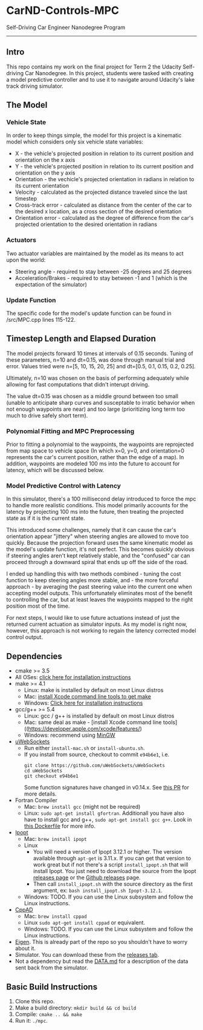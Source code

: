 # CarND-Controls-MPC
Self-Driving Car Engineer Nanodegree Program

---

## Intro

This repo contains my work on the final project for Term 2 the Udacity Self-driving Car Nanodegree. In this project, students were tasked with creating a model predictive controller and to use it to navigate around Udacity's lake track driving simulator.

## The Model

### Vehicle State

In order to keep things simple, the model for this project is a kinematic model which considers only six vehicle state variables:

* X - the vehicle's projected position in relation to its current position and orientation on the x axis
* Y - the vehicle's projected position in relation to its current position and orientation on the y axis
* Orientation - the vechicle's projected orientation in radians in relation to its current orientation
* Velocity - calculated as the projected distance traveled since the last timestep
* Cross-track error - calculated as distance from the center of the car to the desired x location, as a cross section of the desired orientation
* Orientation error - calculated as the degree of difference from the car's projected orientation to the desired orientation in radians

### Actuators

Two actuator variables are maintained by the model as its means to act upon the world:

* Steering angle - required to stay between -25 degrees and 25 degrees
* Acceleration/Brakes - required to stay between -1 and 1 (which is the expectation of the simulator)

### Update Function

The specific code for the model's update function can be found in /src/MPC.cpp lines 115-122.

## Timestep Length and Elapsed Duration

The model projects forward 10 times at intervals of 0.15 seconds. Tuning of these parameters, n=10 and dt=0.15, was done through manual trial and error. Values tried were n=\[5, 10, 15, 20, 25\] and dt=\[0.5, 0.1, 0.15, 0.2, 0.25\].

Ultimately, n=10 was chosen on the basis of performing adequately while allowing for fast computations that didn't interupt driving.

The value dt=0.15 was chosen as a middle ground between too small (unable to anticipate sharp curves and susceptable to irratic behavior when not enough waypoints are near) and too large (prioritizing long term too much to drive safely short term).

### Polynomial Fitting and MPC Preprocessing

Prior to fitting a polynomial to the waypoints, the waypoints are reprojected from map space to vehicle space (In which x=0, y=0, and orientation=0 represents the car's current position, rather than the edge of a map). In addition, waypoints are modeled 100 ms into the future to account for latency, which will be discussed below.

### Model Predictive Control with Latency

In this simulator, there's a 100 millisecond delay introduced to force the mpc to handle more realistic conditions. This model primarily accounts for the latency by projecting 100 ms into the future, then treating the projected state as if it is the current state.

This introduced some challenges, namely that it can cause the car's orientation appear "jittery" when steering angles are allowed to move too quickly. Because the projection forward uses the same kinematic model as the model's update function, it's not perfect. This becomes quickly obvious if steering angles aren't kept relatively stable, and the "confused" car can proceed through a downward spiral that ends up off the side of the road.

I ended up handling this with two methods combined - tuning the cost function to keep steering angles more stable, and - the more forceful approach - by averaging the past steering value into the current one when accepting model outputs. This unfortunately eliminates most of the benefit to controlling the car, but at least leaves the waypoints mapped to the right position most of the time.

For next steps, I would like to use future actuations instead of just the returned current actuation as simulator inputs. As my model is right now, however, this approach is not working to regain the latency corrected model control output.

## Dependencies

* cmake >= 3.5
 * All OSes: [click here for installation instructions](https://cmake.org/install/)
* make >= 4.1
  * Linux: make is installed by default on most Linux distros
  * Mac: [install Xcode command line tools to get make](https://developer.apple.com/xcode/features/)
  * Windows: [Click here for installation instructions](http://gnuwin32.sourceforge.net/packages/make.htm)
* gcc/g++ >= 5.4
  * Linux: gcc / g++ is installed by default on most Linux distros
  * Mac: same deal as make - [install Xcode command line tools]((https://developer.apple.com/xcode/features/)
  * Windows: recommend using [MinGW](http://www.mingw.org/)
* [uWebSockets](https://github.com/uWebSockets/uWebSockets)
  * Run either `install-mac.sh` or `install-ubuntu.sh`.
  * If you install from source, checkout to commit `e94b6e1`, i.e.
    ```
    git clone https://github.com/uWebSockets/uWebSockets 
    cd uWebSockets
    git checkout e94b6e1
    ```
    Some function signatures have changed in v0.14.x. See [this PR](https://github.com/udacity/CarND-MPC-Project/pull/3) for more details.
* Fortran Compiler
  * Mac: `brew install gcc` (might not be required)
  * Linux: `sudo apt-get install gfortran`. Additionall you have also have to install gcc and g++, `sudo apt-get install gcc g++`. Look in [this Dockerfile](https://github.com/udacity/CarND-MPC-Quizzes/blob/master/Dockerfile) for more info.
* [Ipopt](https://projects.coin-or.org/Ipopt)
  * Mac: `brew install ipopt`
  * Linux
    * You will need a version of Ipopt 3.12.1 or higher. The version available through `apt-get` is 3.11.x. If you can get that version to work great but if not there's a script `install_ipopt.sh` that will install Ipopt. You just need to download the source from the Ipopt [releases page](https://www.coin-or.org/download/source/Ipopt/) or the [Github releases](https://github.com/coin-or/Ipopt/releases) page.
    * Then call `install_ipopt.sh` with the source directory as the first argument, ex: `bash install_ipopt.sh Ipopt-3.12.1`. 
  * Windows: TODO. If you can use the Linux subsystem and follow the Linux instructions.
* [CppAD](https://www.coin-or.org/CppAD/)
  * Mac: `brew install cppad`
  * Linux `sudo apt-get install cppad` or equivalent.
  * Windows: TODO. If you can use the Linux subsystem and follow the Linux instructions.
* [Eigen](http://eigen.tuxfamily.org/index.php?title=Main_Page). This is already part of the repo so you shouldn't have to worry about it.
* Simulator. You can download these from the [releases tab](https://github.com/udacity/self-driving-car-sim/releases).
* Not a dependency but read the [DATA.md](./DATA.md) for a description of the data sent back from the simulator.


## Basic Build Instructions

1. Clone this repo.
2. Make a build directory: `mkdir build && cd build`
3. Compile: `cmake .. && make`
4. Run it: `./mpc`.
